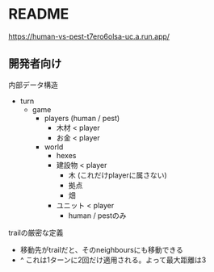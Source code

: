 # README

https://human-vs-pest-t7ero6olsa-uc.a.run.app/


## 開発者向け

内部データ構造

* turn
    * game
        * players (human / pest)
            * 木材 < player
            * お金 < player
        * world
            * hexes
            * 建設物 < player
                * 木 (これだけplayerに属さない)
                * 拠点
                * 畑
            * ユニット < player
                * human / pestのみ

trailの厳密な定義
* 移動先がtrailだと、そのneighboursにも移動できる
* ^ これは1ターンに2回だけ適用される。よって最大距離は3

